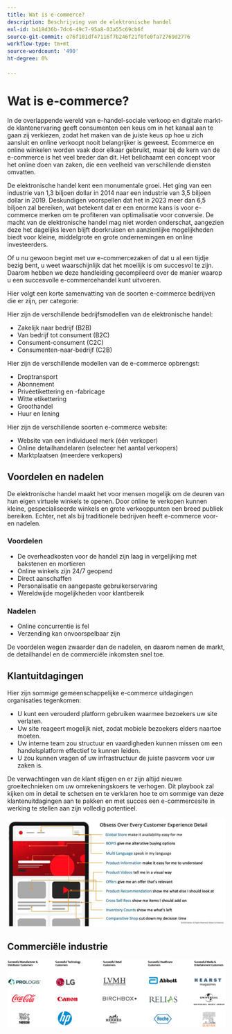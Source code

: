 ```yaml
---
title: Wat is e-commerce?
description: Beschrijving van de elektronische handel
exl-id: b418d36b-7dc6-49c7-95a8-03a55c69cb6f
source-git-commit: e76f101df47116f7b246f21f0fe0fa72769d2776
workflow-type: tm+mt
source-wordcount: '490'
ht-degree: 0%

---
```


# Wat is e-commerce?

In de overlappende wereld van e-handel-sociale verkoop en digitale markt-de klantenervaring geeft consumenten een keus om in het kanaal aan te gaan zij verkiezen, zodat het maken van de juiste keus op hoe u zich aansluit en online verkoopt nooit belangrijker is geweest. Ecommerce en online winkelen worden vaak door elkaar gebruikt, maar bij de kern van de e-commerce is het veel breder dan dit. Het belichaamt een concept voor het online doen van zaken, die een veelheid van verschillende diensten omvatten.

De elektronische handel kent een monumentale groei. Het ging van een industrie van 1,3 biljoen dollar in 2014 naar een industrie van 3,5 biljoen dollar in 2019. Deskundigen voorspellen dat het in 2023 meer dan 6,5 biljoen zal bereiken, wat betekent dat er een enorme kans is voor e-commerce merken om te profiteren van optimalisatie voor conversie. De macht van de elektronische handel mag niet worden onderschat, aangezien deze het dagelijks leven blijft doorkruisen en aanzienlijke mogelijkheden biedt voor kleine, middelgrote en grote ondernemingen en online investeerders.

Of u nu gewoon begint met uw e-commercezaken of dat u al een tijdje bezig bent, u weet waarschijnlijk dat het moeilijk is om succesvol te zijn. Daarom hebben we deze handleiding gecompileerd over de manier waarop u een succesvolle e-commercehandel kunt uitvoeren.

Hier volgt een korte samenvatting van de soorten e-commerce bedrijven die er zijn, per categorie:

Hier zijn de verschillende bedrijfsmodellen van de elektronische handel:

- Zakelijk naar bedrijf (B2B)
- Van bedrijf tot consument (B2C)
- Consument-consument (C2C)
- Consumenten-naar-bedrijf (C2B)

Hier zijn de verschillende modellen van de e-commerce opbrengst:

- Droptransport
- Abonnement
- Privéetikettering en -fabricage
- Witte etikettering
- Groothandel
- Huur en lening

Hier zijn de verschillende soorten e-commerce website:

- Website van een individueel merk (één verkoper)
- Online detailhandelaren (selecteer het aantal verkopers)
- Marktplaatsen (meerdere verkopers)

## Voordelen en nadelen

De elektronische handel maakt het voor mensen mogelijk om de deuren van hun eigen virtuele winkels te openen. Door online te verkopen kunnen kleine, gespecialiseerde winkels en grote verkooppunten een breed publiek bereiken. Echter, net als bij traditionele bedrijven heeft e-commerce voor- en nadelen.

### Voordelen

- De overheadkosten voor de handel zijn laag in vergelijking met bakstenen en mortieren
- Online winkels zijn 24/7 geopend
- Direct aanschaffen
- Personalisatie en aangepaste gebruikerservaring
- Wereldwijde mogelijkheden voor klantbereik

### Nadelen

- Online concurrentie is fel
- Verzending kan onvoorspelbaar zijn

De voordelen wegen zwaarder dan de nadelen, en daarom nemen de markt, de detailhandel en de commerciële inkomsten snel toe.

## Klantuitdagingen

Hier zijn sommige gemeenschappelijke e-commerce uitdagingen organisaties tegenkomen:

- U kunt een verouderd platform gebruiken waarmee bezoekers uw site verlaten.
- Uw site reageert mogelijk niet, zodat mobiele bezoekers elders naartoe moeten.
- Uw interne team zou structuur en vaardigheden kunnen missen om een handelsplatform effectief te kunnen leiden.
- U zou kunnen vragen of uw infrastructuur de juiste pasvorm voor uw zaken is.

De verwachtingen van de klant stijgen en er zijn altijd nieuwe groeitechnieken om uw omrekeningskoers te verhogen. Dit playbook zal kijken om in detail te schetsen en te verklaren hoe te om sommige van deze klantenuitdagingen aan te pakken en met succes een e-commercesite in werking te stellen aan zijn volledig potentieel.

![De waarde van de handelstechnologie](../../assets/playbooks/commerce-tech.png)

## Commerciële industrie

![De waarde van de handelstechnologie](../../assets/playbooks/commerce-industries.png)
